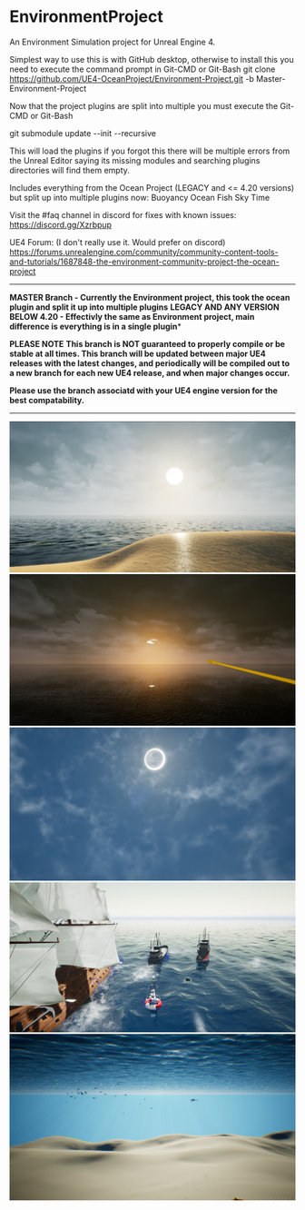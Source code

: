 # EnvironmentProject
An Environment Simulation project for Unreal Engine 4.

Simplest way to use this is with GitHub desktop, otherwise to install this you need to execute the command prompt in Git-CMD or Git-Bash
git clone https://github.com/UE4-OceanProject/Environment-Project.git -b Master-Environment-Project

Now that the project plugins are split into multiple you must execute the Git-CMD or Git-Bash

git submodule update --init --recursive

This will load the plugins if you forgot this there will be multiple errors
from the Unreal Editor saying its missing modules and searching plugins directories will find them empty. 

Includes everything from the Ocean Project (LEGACY and <= 4.20 versions) but split up into multiple plugins now:
Buoyancy
Ocean
Fish
Sky
Time


Visit the #faq channel in discord for fixes with known issues:
https://discord.gg/Xzrbpup

UE4 Forum: (I don't really use it. Would prefer on discord)
https://forums.unrealengine.com/community/community-content-tools-and-tutorials/1687848-the-environment-community-project-the-ocean-project

---------------------

**MASTER Branch - Currently the Environment project, this took the ocean plugin and split it up into multiple plugins**
**LEGACY AND ANY VERSION BELOW 4.20 - Effectivly the same as Environment project, main difference is everything is in a single plugin***

**PLEASE NOTE**
**This branch is NOT guaranteed to properly compile or be stable at all times. This branch will be updated between major UE4 releases with the latest changes, and periodically will be compiled out to a new branch for each new UE4 release, and when major changes occur.**

**Please use the branch associatd with your UE4 engine version for the best compatability.**

---------------------

![img_project](Screenshots/ocean.jpg)
![img_project](Screenshots/sunset.jpg)
![img_project](Screenshots/eclipse.jpg)
![img_project](Screenshots/buoyancy.jpg)
![img_project](Screenshots/fish.jpg)

